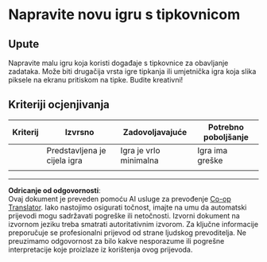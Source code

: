 <!--
CO_OP_TRANSLATOR_METADATA:
{
  "original_hash": "de5384c118e15e4d1d0eaa00fc01b112",
  "translation_date": "2025-08-27T22:58:10+00:00",
  "source_file": "4-typing-game/typing-game/assignment.md",
  "language_code": "hr"
}
-->
# Napravite novu igru s tipkovnicom

## Upute

Napravite malu igru koja koristi događaje s tipkovnice za obavljanje zadataka. Može biti drugačija vrsta igre tipkanja ili umjetnička igra koja slika piksele na ekranu pritiskom na tipke. Budite kreativni!

## Kriteriji ocjenjivanja

| Kriterij | Izvrsno                 | Zadovoljavajuće          | Potrebno poboljšanje |
| -------- | ----------------------- | ------------------------ | -------------------- |
|          | Predstavljena je cijela igra | Igra je vrlo minimalna | Igra ima greške      |
|          |                         |                          |                      |

---

**Odricanje od odgovornosti**:  
Ovaj dokument je preveden pomoću AI usluge za prevođenje [Co-op Translator](https://github.com/Azure/co-op-translator). Iako nastojimo osigurati točnost, imajte na umu da automatski prijevodi mogu sadržavati pogreške ili netočnosti. Izvorni dokument na izvornom jeziku treba smatrati autoritativnim izvorom. Za ključne informacije preporučuje se profesionalni prijevod od strane ljudskog prevoditelja. Ne preuzimamo odgovornost za bilo kakve nesporazume ili pogrešne interpretacije koje proizlaze iz korištenja ovog prijevoda.